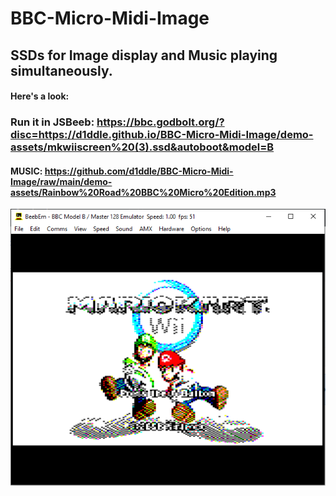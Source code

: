 # BBC-Micro-Midi-Image

## SSDs for Image display and Music playing simultaneously.

#### Here's a look:

### Run it in JSBeeb: https://bbc.godbolt.org/?disc=https://d1ddle.github.io/BBC-Micro-Midi-Image/demo-assets/mkwiiscreen%20(3).ssd&autoboot&model=B

#### MUSIC: https://github.com/d1ddle/BBC-Micro-Midi-Image/raw/main/demo-assets/Rainbow%20Road%20BBC%20Micro%20Edition.mp3

![MKWII SCREEN](https://github.com/d1ddle/BBC-Micro-Midi-Image/raw/main/demo-assets/mkwii-demo.png)
